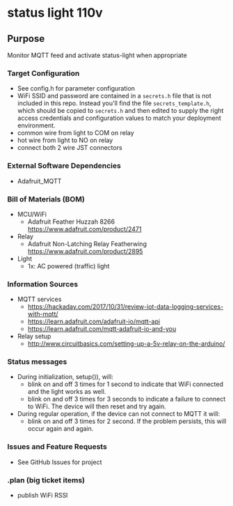 # status light 110v

## Purpose 
Monitor MQTT feed and activate status-light when appropriate

### Target Configuration
- See config.h for parameter configuration
- WiFi SSID and password are contained in a `secrets.h` file that is not included in this repo.  Instead you'll find the file `secrets_template.h`, which should be copied to `secrets.h` and then edited to supply the right access credentials and configuration values to match your deployment environment.
- common wire from light to COM on relay
- hot wire from light to NO on relay
- connect both 2 wire JST connectors

### External Software Dependencies
- Adafruit_MQTT

### Bill of Materials (BOM)
- MCU/WiFi
    - Adafruit Feather Huzzah 8266 https://www.adafruit.com/product/2471
- Relay
	- Adafruit Non-Latching Relay Featherwing https://www.adafruit.com/product/2895
- Light
	- 1x: AC powered (traffic) light

### Information Sources
- MQTT services
    - https://hackaday.com/2017/10/31/review-iot-data-logging-services-with-mqtt/
	- https://learn.adafruit.com/adafruit-io/mqtt-api
	- https://learn.adafruit.com/mqtt-adafruit-io-and-you
- Relay setup
	- http://www.circuitbasics.com/setting-up-a-5v-relay-on-the-arduino/

### Status messages
- During initialization, setup()), will:
	- blink on and off 3 times for 1 second to indicate that WiFi connected and the light works as well.
	- blink on and off 3 times for 3 seconds to indicate a failure to connect to WiFi. The device will then reset and try again.
- During regular operation, if the device can not connect to MQTT it will:
	- blink on and off 3 times for 2 second. If the problem persists, this will occur again and again.

### Issues and Feature Requests
- See GitHub Issues for project

### .plan (big ticket items)
- publish WiFi RSSI
